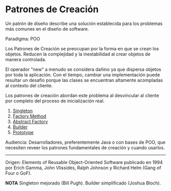 # Patrones de Creación
Un patrón de diseño describe una solución establecida para los problemas más comunes en el diseño de software. 

Paradigma: POO

Los Patrones de Creación se preocupan por la forma en que se crean los objetos. Reducen la complejidad y la inestabilidad al crear objetos de manera controlada.

El operador "new" a menudo se considera dañino ya que dispersa objetos por toda la aplicación. Con el tiempo, cambiar una implementación puede resultar un desafío porque las clases se encuentran altamente acompladas al contexto del cliente.

Los patrones de creación abordan este problema al desvincular al cliente por completo del proceso de inicialización real.

1. [Singleton](https://github.com/paguerre3/creational-patterns/tree/main/cp-samples/src/cp/samples/singleton)
2. [Factory Method](https://github.com/paguerre3/creational-patterns/tree/main/cp-samples/src/cp/samples/factories/factory_method)
3. [Abstract Factory](https://github.com/paguerre3/creational-patterns/tree/main/cp-samples/src/cp/samples/factories/abstract_factory)
4. [Builder](https://github.com/paguerre3/creational-patterns/tree/main/cp-samples/src/cp/samples/builder)
5. [Prototype](https://github.com/paguerre3/creational-patterns/tree/main/cp-samples/src/cp/samples/prototype)


Audiencia: Desarrolladores, preferentemente Java o con bases de POO, que necesiten reveer los patrones fundamentales de creación y cuando usarlos.



---
Origen: Elements of Reusable Object-Oriented Software publicado en 1994 por Erich Gamma, John Vlissides, Ralph Johnson y Richard Helm (Gang of Four o GoF).

**NOTA** Singleton mejorado (Bill Pugh). Builder simplificado (Joshua Bloch).